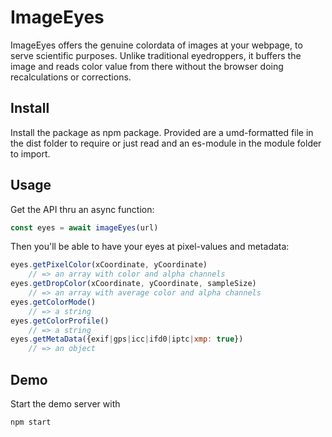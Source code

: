 
# ImageEyes

ImageEyes offers the genuine colordata of images at your webpage,
to serve scientific purposes.
Unlike traditional eyedroppers,
it buffers the image and reads color value from there
without the browser doing recalculations or corrections.

## Install

Install the package as npm package. Provided are
a umd-formatted file in the dist folder to require or just read
and an es-module in the module folder to import.

## Usage

Get the API thru an async function:

```js
const eyes = await imageEyes(url)
```

Then you'll be able to have your eyes at pixel-values and metadata:

```js
eyes.getPixelColor(xCoordinate, yCoordinate)
    // => an array with color and alpha channels
eyes.getDropColor(xCoordinate, yCoordinate, sampleSize)
    // => an array with average color and alpha channels
eyes.getColorMode()
    // => a string
eyes.getColorProfile()
    // => a string
eyes.getMetaData({exif|gps|icc|ifd0|iptc|xmp: true})
    // => an object
```

## Demo

Start the demo server with

```sh
npm start
```
